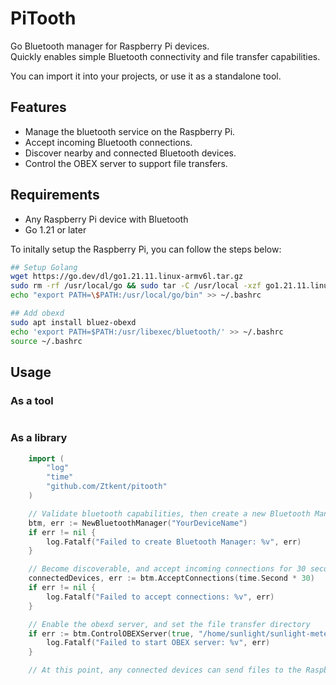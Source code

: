 # PiTooth
Go Bluetooth manager for Raspberry Pi devices.   
Quickly enables simple Bluetooth connectivity and file transfer capabilities.

You can import it into your projects, or use it as a standalone tool.

## Features
- Manage the bluetooth service on the Raspberry Pi.
- Accept incoming Bluetooth connections.
- Discover nearby and connected Bluetooth devices.
- Control the OBEX server to support file transfers.

## Requirements
- Any Raspberry Pi device with Bluetooth
- Go 1.21 or later

To initally setup the Raspberry Pi, you can follow the steps below:
```bash
## Setup Golang
wget https://go.dev/dl/go1.21.11.linux-armv6l.tar.gz
sudo rm -rf /usr/local/go && sudo tar -C /usr/local -xzf go1.21.11.linux-armv6l.tar.gz && rm go1.21.11.linux-armv6l.tar.gz
echo "export PATH=\$PATH:/usr/local/go/bin" >> ~/.bashrc

## Add obexd
sudo apt install bluez-obexd
echo 'export PATH=$PATH:/usr/libexec/bluetooth/' >> ~/.bashrc
source ~/.bashrc
```

## Usage

### As a tool
```bash
```

### As a library
```go
    import (
        "log"
        "time"
        "github.com/Ztkent/pitooth"
    )

	// Validate bluetooth capabilities, then create a new Bluetooth Manager
    btm, err := NewBluetoothManager("YourDeviceName")
	if err != nil {
		log.Fatalf("Failed to create Bluetooth Manager: %v", err)
	}

    // Become discoverable, and accept incoming connections for 30 seconds
    connectedDevices, err := btm.AcceptConnections(time.Second * 30)
	if err != nil {
		log.Fatalf("Failed to accept connections: %v", err)
	}

    // Enable the obexd server, and set the file transfer directory
    if err := btm.ControlOBEXServer(true, "/home/sunlight/sunlight-meter"); err != nil {
		log.Fatalf("Failed to start OBEX server: %v", err)
	}

    // At this point, any connected devices can send files to the Raspberry Pi.
```